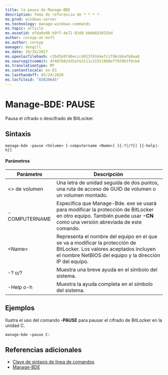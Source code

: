 ```yaml
---
title: la pausa de Manage-BDE
description: Tema de referencia de * * * *-
ms.prod: windows-server
ms.technology: manage-windows-commands
ms.topic: article
ms.assetid: efda0e08-b9ff-4e71-83d8-bb666b3032bd
author: coreyp-at-msft
ms.author: coreyp
manager: dongill
ms.date: 10/16/2017
ms.openlocfilehash: c2bd5b9fd0eccc491378164efc1f98cb6afb0aa8
ms.sourcegitcommit: 4f407b82435afe3111c215510b0ef797863f9cb4
ms.translationtype: MT
ms.contentlocale: es-ES
ms.lasthandoff: 05/24/2020
ms.locfileid: "83820645"
---
```

# <a name="manage-bde-pause"></a>Manage-BDE: PAUSE



Pausa el cifrado o descifrado de BitLocker.

## <a name="syntax"></a>Sintaxis

```
manage-bde -pause <Volume> [-computername <Name>] [{-?|/?}] [{-help|-h}]
```

#### <a name="parameters"></a>Parámetros

|Parámetro|Descripción|
|---------|-----------|
|\<> de volumen|Una letra de unidad seguida de dos puntos, una ruta de acceso de GUID de volumen o un volumen montado.|
|-COMPUTERNAME|Especifica que Manage-Bde. exe se usará para modificar la protección de BitLocker en otro equipo. También puede usar **-CN** como una versión abreviada de este comando.|
|\<Name>|Representa el nombre del equipo en el que se va a modificar la protección de BitLocker. Los valores aceptados incluyen el nombre NetBIOS del equipo y la dirección IP del equipo.|
|-? o/?|Muestra una breve ayuda en el símbolo del sistema.|
|-Help o-h|Muestra la ayuda completa en el símbolo del sistema.|

## <a name="examples"></a>Ejemplos

Ilustra el uso del comando **-PAUSE** para pausar el cifrado de BitLocker en la unidad C.
```
manage-bde –pause C:
```

## <a name="additional-references"></a>Referencias adicionales

- [Clave de sintaxis de línea de comandos](command-line-syntax-key.md)
-   [Manage-BDE](manage-bde.md)